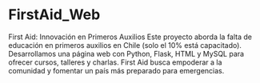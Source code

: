 # FirstAid_Web
First Aid: Innovación en Primeros Auxilios Este proyecto aborda la falta de educación en primeros auxilios en Chile (solo el 10% está capacitado). Desarrollamos una página web con Python, Flask, HTML y MySQL para ofrecer cursos, talleres y charlas. First Aid busca empoderar a la comunidad y fomentar un país más preparado para emergencias.
